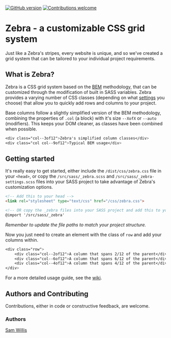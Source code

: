 [![GitHub version](https://badge.fury.io/gh/swillis93%2Fzebra.svg)](https://github.com/swillis93/zebra/releases)
[![Contributions welcome](https://img.shields.io/badge/contributions-welcome-blue.svg)](https://badge.fury.io/gh/swillis93%2Fzebra)

# Zebra - a customizable CSS grid system
Just like a Zebra's stripes, every website is unique, and so we've created a grid system that can be tailored to your individual project requirements.



## What is Zebra?
Zebra is a CSS grid system based on the [BEM][bem] methodology, that can be customized through the modification of built in SASS variables. Zebra provides a varying number of CSS classes (depending on what [settings][settings] you choose) that allow you to quickly add rows and columns to your project.

Base columns follow a slightly simplified version of the BEM methodology, combining the properties of `.col` (a block) with it's size `--XofX` or `--auto` (modifiers). This keeps your DOM cleaner, as classes have been combined when possible.

```css
<div class="col--3of12">Zebra's simplified column classes</div>
<div class="col col--9of12">Typical BEM usage</div>
```



## Getting started
It's really easy to get started, either include the `/dist/css/zebra.css` file in your `<head>`, or copy the `/src/sass/_zebra.scss` and `/src/sass/_zebra-settings.scss` files into your SASS project to take advantage of Zebra's customization options.
```html
<!-- Add this to your head -->
<link rel="stylesheet" type="text/css" href="/css/zebra.css">

<!-- OR copy the _zebra files into your SASS project and add this to your site.scss -->
@import '/src/sass/_zebra'
```
*Remember to update the file paths to match your project structure.*

Now you just need to create an element with the class of `row` and add your columns within.
```css
<div class="row">
	<div class="col--2of12">A column that spans 2/12 of the parent</div>
	<div class="col--6of12">A column that spans 6/12 of the parent</div>
	<div class="col--4of12">A column that spans 4/12 of the parent</div>
</div>
```

For a more detailed usage guide, see the [wiki][wiki].



## Authors and Contributing
Contributions, either in code or constructive feedback, are welcome.

### Authors
[Sam Willis][swillis]



[bem]: http://getbem.com/introduction
[settings]: https://github.com/swillis93/zebra/wiki/Settings
[swillis]: http://swillis.co.uk
[wiki]: https://github.com/swillis93/zebra/wiki
